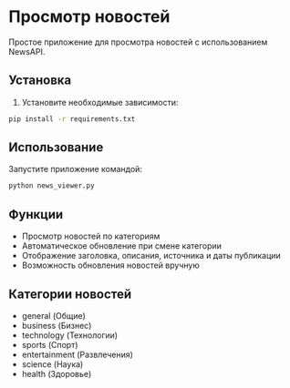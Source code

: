 # Просмотр новостей

Простое приложение для просмотра новостей с использованием NewsAPI.

## Установка

1. Установите необходимые зависимости:
```bash
pip install -r requirements.txt
```

## Использование

Запустите приложение командой:
```bash
python news_viewer.py
```

## Функции

- Просмотр новостей по категориям
- Автоматическое обновление при смене категории
- Отображение заголовка, описания, источника и даты публикации
- Возможность обновления новостей вручную

## Категории новостей

- general (Общие)
- business (Бизнес)
- technology (Технологии)
- sports (Спорт)
- entertainment (Развлечения)
- science (Наука)
- health (Здоровье) 